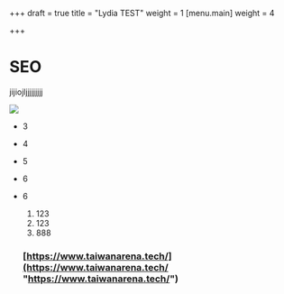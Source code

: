 +++
draft = true
title = "Lydia TEST"
weight = 1
[menu.main]
weight = 4

+++
# **SEO**

jijiojljjjjjjjjj

![](/uploads/a13-1_46.jpg)

* 3
* 4
* 5
* 6
* 6
  1. 123
  2. 123
  3. 888

  ### [https://www.taiwanarena.tech/](https://www.taiwanarena.tech/ "https://www.taiwanarena.tech/")
